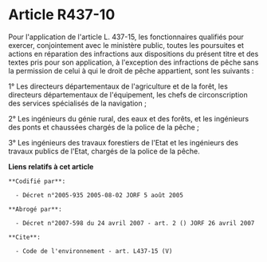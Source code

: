 # Article R437-10

Pour l'application de l'article L. 437-15, les fonctionnaires qualifiés pour exercer, conjointement avec le ministère public,
toutes les poursuites et actions en réparation des infractions aux dispositions du présent titre et des textes pris pour son
application, à l'exception des infractions de pêche sans la permission de celui à qui le droit de pêche appartient, sont les
suivants :

1° Les directeurs départementaux de l'agriculture et de la forêt, les directeurs départementaux de l'équipement, les chefs de
circonscription des services spécialisés de la navigation ;

2° Les ingénieurs du génie rural, des eaux et des forêts, et les ingénieurs des ponts et chaussées chargés de la police de la
pêche ;

3° Les ingénieurs des travaux forestiers de l'Etat et les ingénieurs des travaux publics de l'Etat, chargés de la police de
la pêche.

**Liens relatifs à cet article**

	**Codifié par**:

	  - Décret n°2005-935 2005-08-02 JORF 5 août 2005

	**Abrogé par**:

	  - Décret n°2007-598 du 24 avril 2007 - art. 2 () JORF 26 avril 2007

	**Cite**:

	  - Code de l'environnement - art. L437-15 (V)
